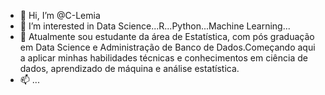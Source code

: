 - 👋 Hi, I’m @C-Lemia
- 👀 I’m interested in Data Science...R...Python...Machine Learning...
- 💞️ Atualmente sou estudante da área de Estatística, com pós graduação em Data Science e Administração de Banco de Dados.Começando aqui a  aplicar minhas habilidades técnicas e conhecimentos em ciência de dados, aprendizado de máquina e análise estatística.
- 📫 ...
